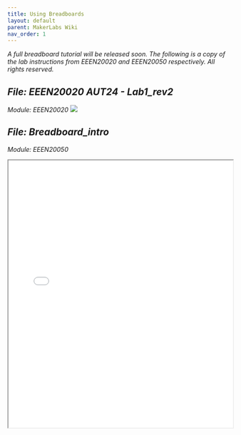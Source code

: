 ```yaml
---
title: Using Breadboards
layout: default
parent: MakerLabs Wiki
nav_order: 1
---
```


*A full breadboard tutorial will be released soon. The following is a copy of the lab instructions from EEEN20020 and EEEN20050 respectively. All rights reserved.*

*File: EEEN20020 AUT24 - Lab1_rev2*
----
*Module: EEEN20020*
![](../assets/images/Wiki01_Breadboard-EEEN20020.png)

*File: Breadboard_intro*
----
*Module: EEEN20050*
<iframe src="../assets/pdfs/Wiki01_Breadboard-EEEN20050.pdf" width="100%" height="600px"></iframe>
